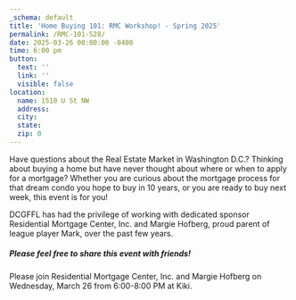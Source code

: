 ```yaml
---
_schema: default
title: 'Home Buying 101: RMC Workshop! - Spring 2025'
permalink: /RMC-101-S28/
date: 2025-03-26 00:00:00 -0400
time: 6:00 pm
button:
  text: ''
  link: ''
  visible: false
location:
  name: 1510 U St NW
  address:
  city:
  state:
  zip: 0
---
```

Have questions about the Real Estate Market in Washington D.C.? Thinking about buying a home but have never thought about where or when to apply for a mortgage? Whether you are curious about the mortgage process for that dream condo you hope to buy in 10 years, or you are ready to buy next week, this event is for you!

DCGFFL has had the privilege of working with dedicated sponsor Residential Mortgage Center, Inc. and Margie Hofberg, proud parent of league player Mark, over the past few years.

##### **Please feel free to share this event with friends!**

Please join Residential Mortgage Center, Inc. and Margie Hofberg on Wednesday, March 26 from 6:00-8:00 PM at Kiki.